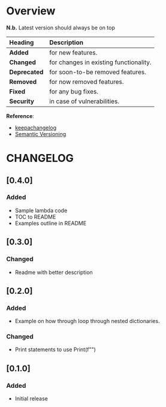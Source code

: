 # Overview

__N.b.__ Latest version should always be on top

| Heading | Description |
| :---- | :---- |
| __Added__ | for new features. |
| __Changed__ | for changes in existing functionality. |
| __Deprecated__ | for soon-to-be removed features. |
| __Removed__ | for now removed features. |
| __Fixed__ | for any bug fixes. |
| __Security__ | in case of vulnerabilities. |

__Reference__:
* [keepachangelog](https://keepachangelog.com/en/1.0.0/)
* [Semantic Versioning](https://semver.org/)

# CHANGELOG

## [0.4.0]

### Added

* Sample lambda code
* TOC to README
* Examples outline in README

## [0.3.0]

### Changed

* Readme with better description

## [0.2.0]

### Added

* Example on how through loop through nested dictionaries.

### Changed

* Print statements to use Print(f"")

## [0.1.0]

### Added

* Initial release
